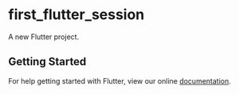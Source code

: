 # first_flutter_session

A new Flutter project.

## Getting Started

For help getting started with Flutter, view our online
[documentation](https://flutter.io/).
